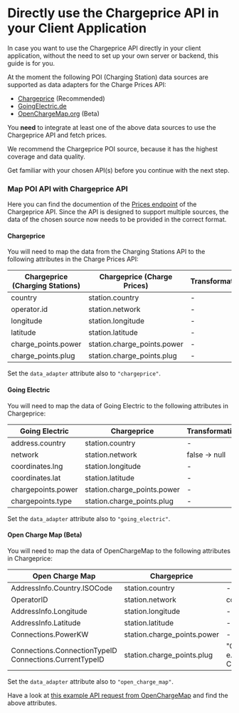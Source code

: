 # Directly use the Chargeprice API in your Client Application

In case you want to use the Chargeprice API directly in your client application,
without the need to set up your own server or backend, this guide is for you.

At the moment the following POI (Charging Station) data sources are supported
as data adapters for the Charge Prices API:

* [Chargeprice](/api/v1/charging_stations/index.md) (Recommended)
* [GoingElectric.de](https://www.goingelectric.de/stromtankstellen/api/)
* [OpenChargeMap.org](https://openchargemap.org/site/develop#api) (Beta)

You **need** to integrate at least one of the above data sources to use the
Chargeprice API and fetch prices. 

We recommend the Chargeprice POI source, because it has the highest coverage and data quality.

Get familiar with your chosen API(s) before you continue with the next step.

### Map POI API with Chargeprice API

Here you can find the documention of the [Prices endpoint](../api/v1/charge_prices/index.md) of the Chargeprice API.
Since the API is designed to support multiple sources, the data of the chosen
source now needs to be provided in the correct format.

#### Chargeprice

You will need to map the data from the Charging Stations API to the following
attributes in the Charge Prices API:

| **Chargeprice (Charging Stations)** | **Chargeprice (Charge Prices)** | **Transformation** |
|-------------------------------------|---------------------------------|--------------------|
| country                             | station.country                 | -                  |
| operator.id                         | station.network                 | -                  |
| longitude                           | station.longitude               | -                  |
| latitude                            | station.latitude                | -                  |
| charge_points.power                 | station.charge_points.power     | -                  |
| charge_points.plug                  | station.charge_points.plug      | -                  |

Set the `data_adapter` attribute also to `"chargeprice"`.

#### Going Electric

You will need to map the data of Going Electric to the following attributes in
Chargeprice:

| **Going Electric** | **Chargeprice**             | **Transformation** |
|--------------------|-----------------------------|--------------------|
| address.country    | station.country             | -                  |
| network            | station.network             | false -> null      |
| coordinates.lng    | station.longitude           | -                  |
| coordinates.lat    | station.latitude            | -                  |
| chargepoints.power | station.charge_points.power | -                  |
| chargepoints.type  | station.charge_points.plug  | -                  |

Set the `data_adapter` attribute also to `"going_electric"`.

#### Open Charge Map (Beta)

You will need to map the data of OpenChargeMap to the following attributes in
Chargeprice:

| **Open Charge Map**                                         | **Chargeprice**             | **Transformation**                                                                          |
|-------------------------------------------------------------|-----------------------------|---------------------------------------------------------------------------------------------|
| AddressInfo.Country.ISOCode                                 | station.country             | -                                                                                           |
| OperatorID                                                  | station.network             | convert to string: 23 => `"23"`                                                             |
| AddressInfo.Longitude                                       | station.longitude           | -                                                                                           |
| AddressInfo.Latitude                                        | station.latitude            | -                                                                                           |
| Connections.PowerKW                                         | station.charge_points.power | -                                                                                           |
| Connections.ConnectionTypeID <br> Connections.CurrentTypeID | station.charge_points.plug  | "ConnectionTypeID,CurrentTypeID", e.g. ConnectionTypeID: 27, CurrentTypeID: 30 => `"27,30"` |

Set the `data_adapter` attribute also to `"open_charge_map"`.

Have a look at [this example API request from
OpenChargeMap](https://api.openchargemap.io/v3/poi/?output=json&countrycode=US&maxresults=10)
and find the above attributes.